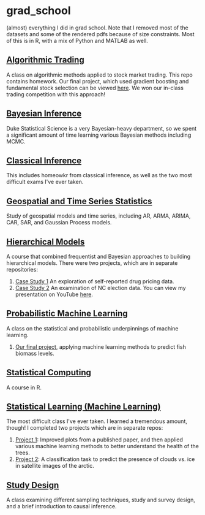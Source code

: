 # grad_school
(almost) everything I did in grad school. Note that I removed most of the datasets and some of the rendered pdfs because of size constraints. Most of this is in R, with a mix of Python and MATLAB as well. 

## [Algorithmic Trading](https://github.com/WillTirone/grad_school/tree/main/algo_trading) 

A class on algorithmic methods applied to stock market trading. This repo contains homework. Our final project, which used gradient boosting and fundamental stock selection can be viewed [here](https://github.com/WillTirone/algo_trading). We won our in-class trading competition with this approach!

## [Bayesian Inference](https://github.com/WillTirone/grad_school/tree/main/bayesian_inference/homework) 

Duke Statistical Science is a very Bayesian-heavy department, so we spent a significant amount of time learning various Bayesian methods including MCMC.

## [Classical Inference](https://github.com/WillTirone/grad_school/tree/main/classical_inference) 

This includes homeowkr from classical inference, as well as the two most difficult exams I've ever taken.

## [Geospatial and Time Series Statistics](https://github.com/WillTirone/grad_school/tree/main/geospatial_statistics) 

Study of geospatial models and time series, including AR, ARMA, ARIMA, CAR, SAR, and Gaussian Process models.

## [Hierarchical Models](https://github.com/WillTirone/grad_school/tree/main/hierarchical_models) 

A course that combined frequentist and Bayesian approaches to building hierarchical models. There were two projects, which are in separate repositories: 

1. [Case Study 1](https://github.com/WillTirone/610_case_study) An exploration of self-reported drug pricing data.
2. [Case Study 2](https://github.com/WillTirone/610_cs2) An examination of NC election data. You can view my presentation on YouTube [here](https://www.youtube.com/watch?v=VowcD-4osUU&t=120s). 

## [Probabilistic Machine Learning](https://github.com/WillTirone/grad_school/tree/main/probabilistic_ML)

A class on the statistical and probabilistic underpinnings of machine learning. 

1. [Our final project](https://github.com/WillTirone/STA561/tree/main/project), applying machine learning methods to predict fish biomass levels.

## [Statistical Computing](https://github.com/WillTirone/grad_school/tree/main/statistical_computing) 

A course in R.

## [Statistical Learning (Machine Learning)](https://github.com/WillTirone/grad_school/tree/main/statistical_learning/homework) 

The most difficult class I've ever taken. I learned a tremendous amount, though! I completed two projects which are in separate repos: 

1. [Project 1](https://github.com/WillTirone/521/tree/main/projects/proj1): Improved plots from a published paper, and then applied various machine learning methods to better understand the health of the trees. 
2. [Project 2](https://github.com/WillTirone/521_proj2): A classification task to predict the presence of clouds vs. ice in satellite images of the arctic.

## [Study Design](https://github.com/WillTirone/grad_school/tree/main/study_design) 

A class examining different sampling techniques, study and survey design, and a brief introduction to causal inference.
